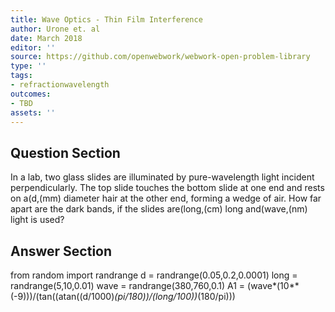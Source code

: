 ```yaml
---
title: Wave Optics - Thin Film Interference
author: Urone et. al
date: March 2018
editor: ''
source: https://github.com/openwebwork/webwork-open-problem-library
type: ''
tags:
- refractionwavelength
outcomes:
- TBD
assets: ''
---
```


## Question Section 

In a lab, two glass slides are illuminated by pure-wavelength light incident perpendicularly. The top slide touches the bottom slide at one end and rests on a(d,(mm) diameter hair at the other end, forming a wedge of air. How far apart are the dark bands, if the slides are(long,(cm) long and(wave,(nm) light is used?


## Answer Section

from random import randrange
d = randrange(0.05,0.2,0.0001)
long = randrange(5,10,0.01)
wave = randrange(380,760,0.1)
A1 = (wave*(10**(-9)))/(tan((atan((d/1000)*(pi/180))/(long/100))*(180/pi)))